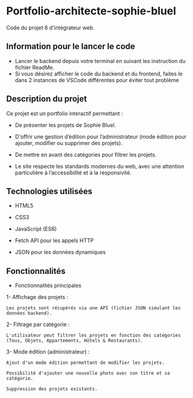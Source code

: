 # Portfolio-architecte-sophie-bluel

Code du projet 6 d'intégrateur web.

## Information pour le lancer le code

 - Lancer le backend depuis votre terminal en suivant les instruction du fichier ReadMe.
 - Si vous désirez afficher le code du backend et du frontend, faites le dans 2 instances de VSCode différentes pour éviter tout problème


## Description du projet

Ce projet est un portfolio interactif permettant :

- De présenter les projets de Sophie Bluel.

- D'offrir une gestion d’édition pour l’administrateur (mode édition pour ajouter, modifier ou supprimer des projets).

- De mettre en avant des catégories pour filtrer les projets.

- Le site respecte les standards modernes du web, avec une attention particulière à l’accessibilité et à la responsivité.

## Technologies utilisées

- HTML5

- CSS3

- JavaScript (ES6)

- Fetch API pour les appels HTTP

- JSON pour les données dynamiques

## Fonctionnalités

- Fonctionnalités principales

 1- Affichage des projets :

    Les projets sont récupérés via une API (fichier JSON simulant les données backend).

 2- Filtrage par catégorie :

    L'utilisateur peut filtrer les projets en fonction des catégories (Tous, Objets, Appartements, Hôtels & Restaurants).

 3- Mode édition (administrateur) :

    Ajout d'un mode édition permettant de modifier les projets.

    Possibilité d'ajouter une nouvelle photo avec son titre et sa catégorie.

    Suppression des projets existants.